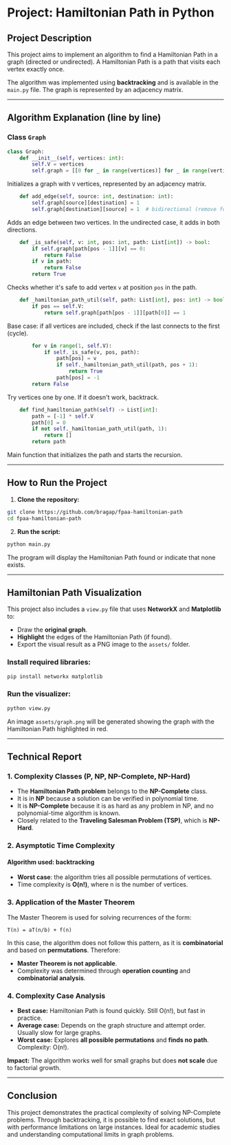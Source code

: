 # Project: Hamiltonian Path in Python

##  Project Description
This project aims to implement an algorithm to find a Hamiltonian Path in a graph (directed or undirected). A Hamiltonian Path is a path that visits each vertex exactly once.

The algorithm was implemented using **backtracking** and is available in the `main.py` file. The graph is represented by an adjacency matrix.

---

##  Algorithm Explanation (line by line)

### Class `Graph`
```python
class Graph:
    def __init__(self, vertices: int):
        self.V = vertices
        self.graph = [[0 for _ in range(vertices)] for _ in range(vertices)]
```
Initializes a graph with `V` vertices, represented by an adjacency matrix.

```python
    def add_edge(self, source: int, destination: int):
        self.graph[source][destination] = 1
        self.graph[destination][source] = 1  # bidirectional (remove for directed graph)
```
Adds an edge between two vertices. In the undirected case, it adds in both directions.

```python
    def _is_safe(self, v: int, pos: int, path: List[int]) -> bool:
        if self.graph[path[pos - 1]][v] == 0:
            return False
        if v in path:
            return False
        return True
```
Checks whether it's safe to add vertex `v` at position `pos` in the path.

```python
    def _hamiltonian_path_util(self, path: List[int], pos: int) -> bool:
        if pos == self.V:
            return self.graph[path[pos - 1]][path[0]] == 1
```
Base case: if all vertices are included, check if the last connects to the first (cycle).

```python
        for v in range(1, self.V):
            if self._is_safe(v, pos, path):
                path[pos] = v
                if self._hamiltonian_path_util(path, pos + 1):
                    return True
                path[pos] = -1
        return False
```
Try vertices one by one. If it doesn't work, backtrack.

```python
    def find_hamiltonian_path(self) -> List[int]:
        path = [-1] * self.V
        path[0] = 0
        if not self._hamiltonian_path_util(path, 1):
            return []
        return path
```
Main function that initializes the path and starts the recursion.

---

##  How to Run the Project

1. **Clone the repository:**
```bash
git clone https://github.com/bragap/fpaa-hamiltonian-path
cd fpaa-hamiltonian-path
```

2. **Run the script:**
```bash
python main.py
```

The program will display the Hamiltonian Path found or indicate that none exists.

---

## Hamiltonian Path Visualization 

This project also includes a `view.py` file that uses **NetworkX** and **Matplotlib** to:
- Draw the **original graph**.
- **Highlight** the edges of the Hamiltonian Path (if found).
- Export the visual result as a PNG image to the `assets/` folder.

### Install required libraries:
```bash
pip install networkx matplotlib
```

### Run the visualizer:
```bash
python view.py
```

An image `assets/graph.png` will be generated showing the graph with the Hamiltonian Path highlighted in red.

---

## Technical Report

### 1. Complexity Classes (P, NP, NP-Complete, NP-Hard)
- The **Hamiltonian Path problem** belongs to the **NP-Complete** class.
- It is in **NP** because a solution can be verified in polynomial time.
- It is **NP-Complete** because it is as hard as any problem in NP, and no polynomial-time algorithm is known.
- Closely related to the **Traveling Salesman Problem (TSP)**, which is **NP-Hard**.

### 2. Asymptotic Time Complexity

#### Algorithm used: backtracking
- **Worst case**: the algorithm tries all possible permutations of vertices.
- Time complexity is **O(n!)**, where n is the number of vertices.

### 3. Application of the Master Theorem

The Master Theorem is used for solving recurrences of the form:
```
T(n) = aT(n/b) + f(n)
```
In this case, the algorithm does not follow this pattern, as it is **combinatorial** and based on **permutations**. Therefore:
- **Master Theorem is not applicable**.
- Complexity was determined through **operation counting** and **combinatorial analysis**.

### 4. Complexity Case Analysis

- **Best case:** Hamiltonian Path is found quickly. Still O(n!), but fast in practice.
- **Average case:** Depends on the graph structure and attempt order. Usually slow for large graphs.
- **Worst case:** Explores **all possible permutations** and **finds no path**. Complexity: O(n!).

**Impact:** The algorithm works well for small graphs but does **not scale** due to factorial growth.

---

## Conclusion
This project demonstrates the practical complexity of solving NP-Complete problems. Through backtracking, it is possible to find exact solutions, but with performance limitations on large instances. Ideal for academic studies and understanding computational limits in graph problems.

